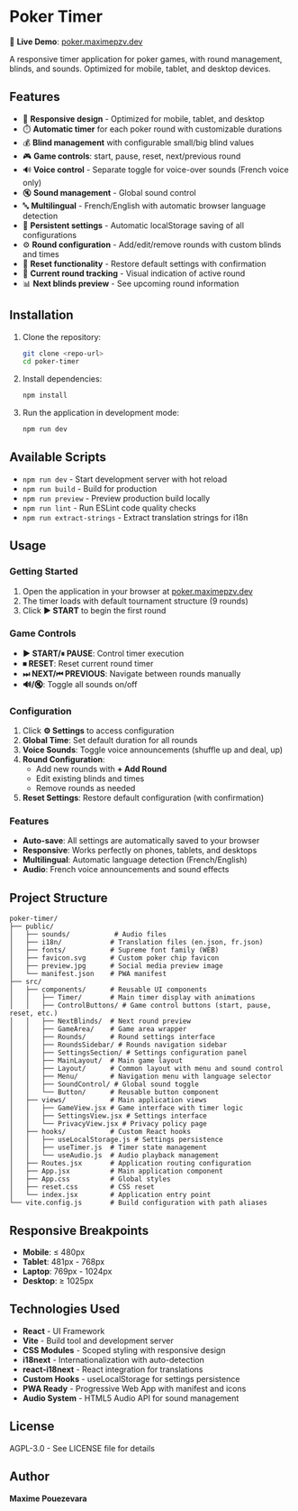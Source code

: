 # Poker Timer

🎯 **Live Demo**: [poker.maximepzv.dev](https://poker.maximepzv.dev)

A responsive timer application for poker games, with round management, blinds, and sounds. Optimized for mobile, tablet, and desktop devices.

## Features

- 📱 **Responsive design** - Optimized for mobile, tablet, and desktop
- ⏱️ **Automatic timer** for each poker round with customizable durations
- 💰 **Blind management** with configurable small/big blind values
- 🎮 **Game controls**: start, pause, reset, next/previous round
- 🔊 **Voice control** - Separate toggle for voice-over sounds (French voice only)
- 🔇 **Sound management** - Global sound control
- 🔤 **Multilingual** - French/English with automatic browser language detection
- 💾 **Persistent settings** - Automatic localStorage saving of all configurations
- ⚙️ **Round configuration** - Add/edit/remove rounds with custom blinds and times
- 🔄 **Reset functionality** - Restore default settings with confirmation
- 🎯 **Current round tracking** - Visual indication of active round
- 📊 **Next blinds preview** - See upcoming round information

## Installation

1. Clone the repository:
   ```bash
   git clone <repo-url>
   cd poker-timer
   ```

2. Install dependencies:
   ```bash
   npm install
   ```

3. Run the application in development mode:
   ```bash
   npm run dev
   ```

## Available Scripts

- `npm run dev` - Start development server with hot reload
- `npm run build` - Build for production
- `npm run preview` - Preview production build locally
- `npm run lint` - Run ESLint code quality checks
- `npm run extract-strings` - Extract translation strings for i18n

## Usage

### Getting Started
1. Open the application in your browser at [poker.maximepzv.dev](https://poker.maximepzv.dev)
2. The timer loads with default tournament structure (9 rounds)
3. Click **▶ START** to begin the first round

### Game Controls
- **▶ START/⏸ PAUSE**: Control timer execution
- **⏹ RESET**: Reset current round timer
- **⏭ NEXT/⏮ PREVIOUS**: Navigate between rounds manually
- **🔊/🔇**: Toggle all sounds on/off

### Configuration
1. Click **⚙️ Settings** to access configuration
2. **Global Time**: Set default duration for all rounds
3. **Voice Sounds**: Toggle voice announcements (shuffle up and deal, up)
4. **Round Configuration**: 
   - Add new rounds with **+ Add Round**
   - Edit existing blinds and times
   - Remove rounds as needed
5. **Reset Settings**: Restore default configuration (with confirmation)

### Features
- **Auto-save**: All settings are automatically saved to your browser
- **Responsive**: Works perfectly on phones, tablets, and desktops  
- **Multilingual**: Automatic language detection (French/English)
- **Audio**: French voice announcements and sound effects

## Project Structure

```
poker-timer/
├── public/
│   ├── sounds/           # Audio files
│   ├── i18n/            # Translation files (en.json, fr.json)
│   ├── fonts/           # Supreme font family (WEB)
│   ├── favicon.svg      # Custom poker chip favicon
│   ├── preview.jpg      # Social media preview image
│   └── manifest.json    # PWA manifest
├── src/
│   ├── components/      # Reusable UI components
│   │   ├── Timer/       # Main timer display with animations
│   │   ├── ControlButtons/ # Game control buttons (start, pause, reset, etc.)
│   │   ├── NextBlinds/  # Next round preview
│   │   ├── GameArea/    # Game area wrapper
│   │   ├── Rounds/      # Round settings interface
│   │   ├── RoundsSidebar/ # Rounds navigation sidebar
│   │   ├── SettingsSection/ # Settings configuration panel
│   │   ├── MainLayout/  # Main game layout
│   │   ├── Layout/      # Common layout with menu and sound control
│   │   ├── Menu/        # Navigation menu with language selector
│   │   ├── SoundControl/ # Global sound toggle
│   │   └── Button/      # Reusable button component
│   ├── views/           # Main application views
│   │   ├── GameView.jsx # Game interface with timer logic
│   │   ├── SettingsView.jsx # Settings interface
│   │   └── PrivacyView.jsx # Privacy policy page
│   ├── hooks/           # Custom React hooks
│   │   ├── useLocalStorage.js # Settings persistence
│   │   ├── useTimer.js  # Timer state management
│   │   └── useAudio.js  # Audio playback management
│   ├── Routes.jsx       # Application routing configuration
│   ├── App.jsx          # Main application component
│   ├── App.css          # Global styles
│   ├── reset.css        # CSS reset
│   └── index.jsx        # Application entry point
└── vite.config.js       # Build configuration with path aliases
```

## Responsive Breakpoints

- **Mobile**: ≤ 480px
- **Tablet**: 481px - 768px
- **Laptop**: 769px - 1024px
- **Desktop**: ≥ 1025px

## Technologies Used

- **React** - UI Framework
- **Vite** - Build tool and development server
- **CSS Modules** - Scoped styling with responsive design
- **i18next** - Internationalization with auto-detection
- **react-i18next** - React integration for translations
- **Custom Hooks** - useLocalStorage for settings persistence
- **PWA Ready** - Progressive Web App with manifest and icons
- **Audio System** - HTML5 Audio API for sound management

## License

AGPL-3.0 - See LICENSE file for details

## Author

**Maxime Pouezevara**
